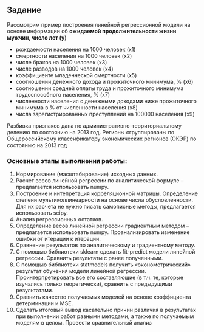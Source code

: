## Задание

Рассмотрим пример построения линейной регрессионной модели на основе информации об **ожидаемой продолжительности жизни мужчин, число лет (у)**

- рождаемости населения на 1000 человек (х1)
- смертности населения на 1000 человек (х2)
- числе браков на 1000 человек (х3)
- числе разводов на 1000 человек (х4)
- коэффициенте младенческой смертности (х5)
- соотношении денежного дохода и прожиточного минимума, % (х6)
- соотношении средней оплаты труда и прожиточного минимума трудоспособного населения, % (х7)
- численности населения с денежными доходами ниже прожиточного минимума в % от численности населения (х8)
- числа зарегистрированных преступлений на 100000 населения (х9)

Разбивка признаков дана по административно-территориальному делению по состоянию на 2013 год. Регионы сгруппированы по Общероссийскому классификатору экономических регионов (ОКЭР) по состоянию на 2013 год

### Основные этапы выполнения работы:

1. Нормирование (масштабирование) исходных данных.
2. Расчет весов линейной регрессии по аналитической формуле – предлагается использовать numpy.
3. Построение и интепретация корреляционной матрицы. Определение степени мультиколлинеарности на основе числа обусловленности. Для их расчета не нужно писать самописные методы, предлагается использовать scipy.
4. Анализ регрессионных остатков.
5. Определение весов линейной регрессии градиентным методом – предлагается использовать numpy. Проанализировать изменение ошибки от итерации к итерации.
6. Сравнение результатов по аналитическому и градиентному методу.
7. С помощью библиотеки sklearn сделать fit-predict модели линейной регрессии. Сравнить результаты с ранее полученными.
8. С помощью библиотеки statmodels получить «эконометрический» результат обучения модели линейной регрессии. Проинтерпретировать все его составляющие (в т.ч. те, которые изучались только теоретически), сравнить с предыдущими результатами.
9. Сравнить качество получаемых моделей на основе коэффициента детерминации и MSE.
10. Сделать итоговый вывод касательно причин различия в результатах при выполнении работ разными методами, а также по получаемым моделям в целом. Провести сравнительный анализ
